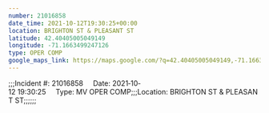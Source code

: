 ```yaml
---
number: 21016858
date_time: 2021-10-12T19:30:25+00:00
location: BRIGHTON ST & PLEASANT ST
latitude: 42.40405005049149
longitude: -71.1663499247126
type: OPER COMP
google_maps_link: https://maps.google.com/?q=42.40405005049149,-71.1663499247126
---
```


;;;Incident #: 21016858     Date: 2021‐10‐12 19:30:25     Type: MV OPER COMP;;;Location: BRIGHTON ST & PLEASANT ST;;;;;;
